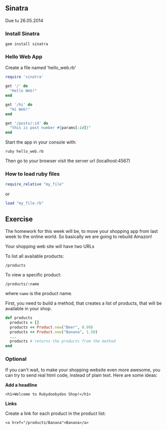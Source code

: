 ## Sinatra

Due tu 26.05.2014


### Install Sinatra

    gem install sinatra

### Hello Web App

Create a file named 'hello_web.rb'

```ruby
require 'sinatra'

get '/' do
  "Hello Web!"  
end

get '/hi' do
  "Hi Web!"  
end

get '/posts/:id' do
  "this is post number #{params[:id]}"
end
```

Start the app in your console with:

    ruby hello_web.rb

Then go to your browser visit the server url (localhost:4567)

### How to load ruby files

```ruby
require_relative "my_file"
```

or

```ruby
load "my_file.rb"
```

## Exercise

The homework for this week will be, to move your shopping app from last week to the online world. So basically we are going to rebuild Amazon!

Your shopping web site will have two URLs

To list all available products:

    /products

To view a specific product:

    /products/:name

where `name` is the product name.

First, you need to build a method, that creates a list
of products, that will be available in your shop.

```ruby
def products
  products = []
  products << Product.new("Beer", 0.99)
  products << Product.new("Banana", 1.50)
  ...
  products # returns the products from the method
end
```

### Optional

If you can't wait, to make your shopping website even more awesome, you can try
to send real html code, instead of plain text.
Here are some ideas:

**Add a headline**

    <h1>Welcome to Rubydoobydoo Shop!</h1>

**Links**

Create a link for each product in the product list:

    <a href="/products/Banana">Banana</a>
